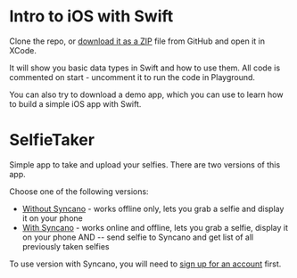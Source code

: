 # Intro to iOS with Swift

Clone the repo, or [download it as a ZIP](https://github.com/lifcio/Intro-to-iOS-DiamondHacks/archive/master.zip) file from GitHub and open it in XCode.

It will show you basic data types in Swift and how to use them. All code is commented on start - uncomment it to run the code in Playground.

You can also try to download a demo app, which you can use to learn how to build a simple iOS app with Swift.

# SelfieTaker
Simple app to take and upload your selfies. There are two versions of this app.

Choose one of the following versions:
* [Without Syncano](https://github.com/lifcio/SelfieTaker/tree/without_syncano) - works offline only, lets you grab a selfie and display it on your phone
* [With Syncano](https://github.com/lifcio/SelfieTaker/tree/with_syncano) - works online and offline, lets you grab a selfie, display it on your phone AND -- send selfie to Syncano and get list of all previously taken selfies

To use version with Syncano, you will need to [sign up for an account](http://dashboard.syncano.io/#/signup) first.

